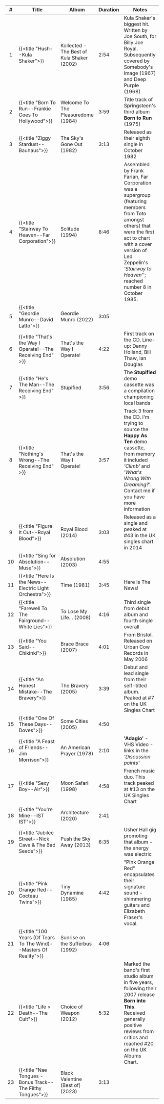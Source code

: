 | #  | Title                                                              | Album                                      | Duration | Notes                                                                                                                                                                                                                                       |
|:--:|--------------------------------------------------------------------|--------------------------------------------|----------|---------------------------------------------------------------------------------------------------------------------------------------------------------------------------------------------------------------------------------------------|
| 1  | {{<title "Hush--Kula Shaker">}}                                    | Kollected - The Best of Kula Shaker (2002) | 2:54     | Kula Shaker's biggest hit. Written by Joe South, for Billy Joe Royal. Subsequently covered by Somebody's Image (1967) and Deep Purple (1968)                                                                                                |
| 2  | {{<title "Born To Run--Frankie Goes To Hollywood">}}               | Welcome To The Pleasuredome (1984)         | 3:59     | Title track of Springsteen's third album **Born to Run** (1975)                                                                                                                                                                             |
| 3  | {{<title "Ziggy Stardust--Bauhaus">}}                              | The Sky's Gone Out (1982)                  | 3:13     | Released as their eighth single in October 1982                                                                                                                                                                                             |
| 4  | {{<title "Stairway To Heaven--Far Corporation">}}                  | Solitude (1994)                            | 8:46     | Assembled by Frank Farian, Far Corporation was a supergroup (featuring members from Toto amongst others) that were the first act to chart with a cover version of Led Zeppelin's _'Stairway to Heaven'_'; reached number 8 in October 1985. |
| 5  | {{<title "Geordie Munro--David Latto">}}                           | Geordie Munro (2022)                       | 3:05     |                                                                                                                                                                                                                                             |
| 6  | {{<title "That's the Way I Operate!--The Receiving End" >}}        | That's the Way I Operate!                  | 4:22     | First track on the CD. Line-up: Danny Holland, Bill Thaw, Ian Douglas                                                                                                                                                                       |
| 7  | {{<title "He's The Man--The Receiving End" >}}                     | Stupified                                  | 3:56     | The **Stupified** demo cassette was a compilation championing local bands                                                                                                                                                                   |
| 8  | {{<title "Nothing's Wrong--The Receiving End" >}}                  | That's the Way I Operate!                  | 3:57     | Track 3 from the CD. I'm trying to source the **Happy As Ten** demo cassette, from memory it included _'Climb'_ and _'What's Wrong With Dreaming?'_. Contact me if you have more information                                                |
| 9  | {{<title "Figure It Out--Royal Blood">}}                           | Royal Blood (2014)                         | 3:03     | Released as a single and peaked at #43 in the UK singles chart in 2014                                                                                                                                                                      |  
| 10 | {{<title "Sing for Absolution--Muse">}}                            | Absolution (2003)                          | 4:55     |                                                                                                                                                                                                                                             |  
| 11 | {{<title "Here Is the News--Electric Light Orchestra">}}           | Time (1981)                                | 3:45     | Here Is The News!                                                                                                                                                                                                                           |             
| 12 | {{<title "Farewell To The Fairground--White Lies">}}               | To Lose My Life... (2008)                  | 4:16     | Third single from debut album and fourth single overall                                                                                                                                                                                     |
| 13 | {{<title "You Said--Chikinki">}}                                   | Brace Brace (2007)                         | 4:01     | From Bristol. Released on Urban Cow Records in May 2006                                                                                                                                                                                     |
| 14 | {{<title "An Honest Mistake--The Bravery">}}                       | The Bravery (2005)                         | 3:39     | Debut and lead single from their self-titled album. Peaked at #7 on the UK Singles Chart                                                                                                                                                    |
| 15 | {{<title "One Of These Days--Doves">}}                             | Some Cities (2005)                         | 4:50     |                                                                                                                                                                                                                                             |
| 16 | {{<title "A Feast of Friends--Jim Morrison">}}                     | An American Prayer (1978)                  | 2:10     | **'Adagio'** - VHS Video - links in the _'Discussion points'_                                                                                                                                                                               |
| 17 | {{<title "Sexy Boy--Air">}}                                        | Moon Safari (1998)                         | 4:58     | French music duo. This track peaked at #13 on the UK Singles Chart                                                                                                                                                                          |
| 18 | {{<title "You're Mine--IST IST">}}                                 | Architecture (2020)                        | 2:41     |                                                                                                                                                                                                                                             |
| 19 | {{<title "Jubilee Street--Nick Cave & The Bad Seeds">}}            | Push the Sky Away (2013)                   | 6:35     | Usher Hall gig promoting that album - the energy was electric                                                                                                                                                                               |
| 20 | {{<title "Pink Orange Red--Cocteau Twins">}}                       | Tiny Dynamine (1985)                       | 4:42     | "Pink Orange Red" encapsulates their signature sound - shimmering guitars and Elizabeth Fraser's vocal.                                                                                                                                     |
| 21 | {{<title "100 Years (Of Tears To The Wind)--Masters Of Reality">}} | Sunrise on the Sufferbus (1992)            | 4:06     |                                                                                                                                                                                                                                             |
| 22 | {{<title "Life > Death--The Cult">}}                               | Choice of Weapon (2012)                    | 5:32     | Marked the band's first studio album in five years, following their 2007 release **Born into This**. Received generally positive reviews from critics and reached #20 on the UK Albums Chart.                                               |
| 23 | {{<title "Nae Tongues - Bonus Track--The Filthy Tongues">}}        | Black Valentine (Best of) (2023)           | 3:13     |                                                                                                                                                                                                                                             |
